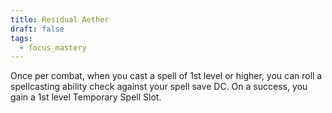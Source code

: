 ```yaml
---
title: Residual Aether
draft: false
tags:
  - focus_mastery
---
```

Once per combat, when you cast a spell of 1st level or higher, you can roll a spellcasting ability check against your spell save DC. On a success, you gain a 1st level Temporary Spell Slot.